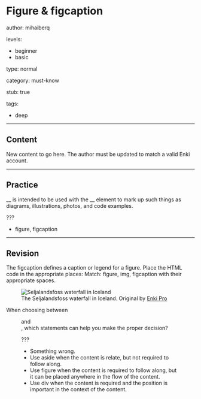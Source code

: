 # Figure & figcaption
author: mihaiberq

levels:
  - beginner
  - basic

type: normal

category: must-know

stub: true


tags:
  - deep


---
## Content

New content to go here. The author must be updated to match a valid Enki account.

---
## Practice

__ is intended to be used with the __ element to mark up such things as diagrams, illustrations, photos, and code examples.

???

* figure, figcaption


---
## Revision

The figcaption defines a caption or legend for a figure.
Place the HTML code in the appropriate places:
    Match: figure, img, figcaption with their appropriate spaces.
    <figure>
      <img src="waterfall.jpg" alt="Seljalandsfoss waterfall in Iceland">
      <figcaption>The Seljalandsfoss waterfall in Iceland. Original by <a href="http://www.flickr.com/photos/enki/">Enki Pro</a></figcaption>
    </figure>
When choosing between <figure> and <aside>, which statements can help you make the proper decision?

???
* Something wrong.
* Use aside when the content is relate, but not required to follow along.
* Use figure when the content is required to follow along, but it can be placed anywhere in the flow of the content.
* Use div when the content is required and the position is important in the context of the content.
